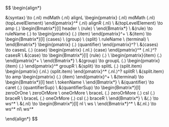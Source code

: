 $$
\begin{align*}

&⟨syntax⟩ \to ⟨.nl⟩ mdMath ⟨.nl⟩ alignL \begin{pmatrix}
    ⟨.nl⟩ mdMath ⟨.nl⟩
    ⟨topLevelElement⟩
\end{pmatrix}^*
⟨.nl⟩ alignR ⟨.nl⟩
\\
&⟨topLevelElement⟩ \to amp ⟨.⟩ \begin{Bmatrix*}[l]
    header \\
    ⟨rule⟩ \\
\end{Bmatrix*}
\\
&⟨rule⟩ \to ruleName ⟨.⟩ to \begin{pmatrix}
    ⟨.⟩
    ⟨item⟩
\end{pmatrix}^+
\\
&⟨item⟩ \to \begin{Bmatrix*}[l]
    ⟨cases⟩ \\
    ⟨group⟩ \\
    ⟨split⟩ \\
    ruleName \\
    ⟨terminal⟩ \\
\end{Bmatrix*} \begin{pmatrix}
    ⟨.⟩
    ⟨quantifier⟩
\end{pmatrix}^?
\\
&⟨cases⟩ \to casesL ⟨.⟩ ⟨case⟩ \begin{pmatrix}
    ⟨.nl.⟩
    ⟨case⟩
\end{pmatrix}^*
⟨.nl.⟩^?
casesR
\\
&⟨case⟩ \to \begin{Bmatrix*}[l]
    ⟨rule⟩ ⟨.⟩ \\
    \begin{pmatrix}⟨item⟩ ⟨.⟩\end{pmatrix}^+ \\
\end{Bmatrix*}
\\
&⟨group⟩ \to groupL ⟨.⟩ \begin{pmatrix}
    ⟨item⟩
    ⟨.⟩
\end{pmatrix}^* groupR
\\
&⟨split⟩ \to splitL ⟨.⟩ ⟨split.item⟩ \begin{pmatrix}
    ⟨.nl.⟩
    ⟨split.item⟩
\end{pmatrix}^*
⟨.nl.⟩^?
splitR
\\
&⟨split.item⟩ \to amp \begin{pmatrix}
    ⟨.⟩
    ⟨item⟩
\end{pmatrix}^+
\\
&⟨terminal⟩ \to \begin{Bmatrix*}[l]
    text \\
    tokenName \\
\end{Bmatrix*}
\\
&⟨quantifier⟩ \to caret ⟨.⟩ ⟨quantifierSup⟩
\\
&⟨quantifierSup⟩ \to \begin{Bmatrix*}[l]
    zeroOrOne \\
    zeroOrMore \\
    oneOrMore \\
    braceL ⟨.⟩ zeroOrMore ⟨.⟩ csl ⟨.⟩ braceR \\
    braceL ⟨.⟩ oneOrMore ⟨.⟩ csl ⟨.⟩ braceR \\
\end{Bmatrix*}
\\
&⟨.⟩ \to ws^*
\\
&⟨.nl⟩ \to \begin{Bmatrix*}[l]
    nl \\
    ws \\
\end{Bmatrix*}^*
\\
&⟨.nl.⟩ \to ws^* nl\ ws^*

\end{align*}
$$
